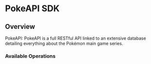 # PokeAPI SDK


## Overview

PokeAPI: PokeAPI is a full RESTful API linked to an extensive database detailing everything about the Pokémon main game series.


### Available Operations

